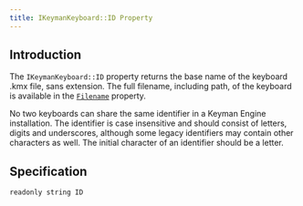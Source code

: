 ```yaml
---
title: IKeymanKeyboard::ID Property
---
```


## Introduction

The `IKeymanKeyboard::ID` property returns the base name of the keyboard
.kmx file, sans extension. The full filename, including path, of the
keyboard is available in the [`Filename`](Filename) property.

No two keyboards can share the same identifier in a Keyman Engine
installation. The identifier is case insensitive and should consist of
letters, digits and underscores, although some legacy identifiers may
contain other characters as well. The initial character of an identifier
should be a letter.

## Specification

``` clike
readonly string ID
```
